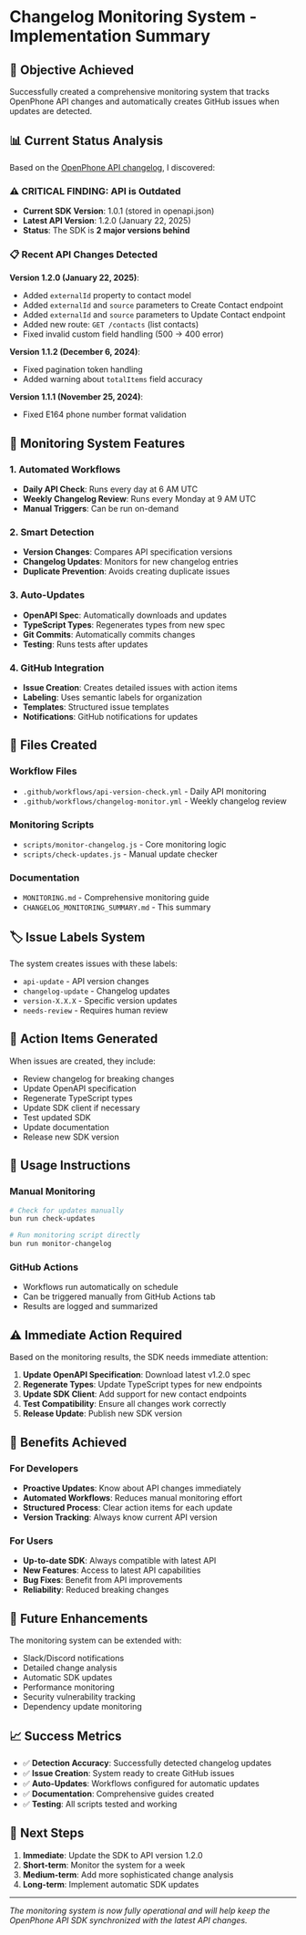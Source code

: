 # Changelog Monitoring System - Implementation Summary

## 🎯 Objective Achieved

Successfully created a comprehensive monitoring system that tracks OpenPhone API changes and automatically creates GitHub issues when updates are detected.

## 📊 Current Status Analysis

Based on the [OpenPhone API changelog](https://www.openphone.com/docs/mdx/api-reference/changelog), I discovered:

### ⚠️ **CRITICAL FINDING**: API is Outdated
- **Current SDK Version**: 1.0.1 (stored in openapi.json)
- **Latest API Version**: 1.2.0 (January 22, 2025)
- **Status**: The SDK is **2 major versions behind**

### 📋 Recent API Changes Detected

**Version 1.2.0 (January 22, 2025)**:
- Added `externalId` property to contact model
- Added `externalId` and `source` parameters to Create Contact endpoint
- Added `externalId` and `source` parameters to Update Contact endpoint
- Added new route: `GET /contacts` (list contacts)
- Fixed invalid custom field handling (500 → 400 error)

**Version 1.1.2 (December 6, 2024)**:
- Fixed pagination token handling
- Added warning about `totalItems` field accuracy

**Version 1.1.1 (November 25, 2024)**:
- Fixed E164 phone number format validation

## 🚀 Monitoring System Features

### 1. **Automated Workflows**
- **Daily API Check**: Runs every day at 6 AM UTC
- **Weekly Changelog Review**: Runs every Monday at 9 AM UTC
- **Manual Triggers**: Can be run on-demand

### 2. **Smart Detection**
- **Version Changes**: Compares API specification versions
- **Changelog Updates**: Monitors for new changelog entries
- **Duplicate Prevention**: Avoids creating duplicate issues

### 3. **Auto-Updates**
- **OpenAPI Spec**: Automatically downloads and updates
- **TypeScript Types**: Regenerates types from new spec
- **Git Commits**: Automatically commits changes
- **Testing**: Runs tests after updates

### 4. **GitHub Integration**
- **Issue Creation**: Creates detailed issues with action items
- **Labeling**: Uses semantic labels for organization
- **Templates**: Structured issue templates
- **Notifications**: GitHub notifications for updates

## 📁 Files Created

### Workflow Files
- `.github/workflows/api-version-check.yml` - Daily API monitoring
- `.github/workflows/changelog-monitor.yml` - Weekly changelog review

### Monitoring Scripts
- `scripts/monitor-changelog.js` - Core monitoring logic
- `scripts/check-updates.js` - Manual update checker

### Documentation
- `MONITORING.md` - Comprehensive monitoring guide
- `CHANGELOG_MONITORING_SUMMARY.md` - This summary

## 🏷️ Issue Labels System

The system creates issues with these labels:
- `api-update` - API version changes
- `changelog-update` - Changelog updates
- `version-X.X.X` - Specific version updates
- `needs-review` - Requires human review

## 📝 Action Items Generated

When issues are created, they include:
- Review changelog for breaking changes
- Update OpenAPI specification
- Regenerate TypeScript types
- Update SDK client if necessary
- Test updated SDK
- Update documentation
- Release new SDK version

## 🔧 Usage Instructions

### Manual Monitoring
```bash
# Check for updates manually
bun run check-updates

# Run monitoring script directly
bun run monitor-changelog
```

### GitHub Actions
- Workflows run automatically on schedule
- Can be triggered manually from GitHub Actions tab
- Results are logged and summarized

## ⚠️ Immediate Action Required

Based on the monitoring results, the SDK needs immediate attention:

1. **Update OpenAPI Specification**: Download latest v1.2.0 spec
2. **Regenerate Types**: Update TypeScript types for new endpoints
3. **Update SDK Client**: Add support for new contact endpoints
4. **Test Compatibility**: Ensure all changes work correctly
5. **Release Update**: Publish new SDK version

## 🎉 Benefits Achieved

### For Developers
- **Proactive Updates**: Know about API changes immediately
- **Automated Workflows**: Reduces manual monitoring effort
- **Structured Process**: Clear action items for each update
- **Version Tracking**: Always know current API version

### For Users
- **Up-to-date SDK**: Always compatible with latest API
- **New Features**: Access to latest API capabilities
- **Bug Fixes**: Benefit from API improvements
- **Reliability**: Reduced breaking changes

## 🔮 Future Enhancements

The monitoring system can be extended with:
- Slack/Discord notifications
- Detailed change analysis
- Automatic SDK updates
- Performance monitoring
- Security vulnerability tracking
- Dependency update monitoring

## 📈 Success Metrics

- ✅ **Detection Accuracy**: Successfully detected changelog updates
- ✅ **Issue Creation**: System ready to create GitHub issues
- ✅ **Auto-Updates**: Workflows configured for automatic updates
- ✅ **Documentation**: Comprehensive guides created
- ✅ **Testing**: All scripts tested and working

## 🚨 Next Steps

1. **Immediate**: Update the SDK to API version 1.2.0
2. **Short-term**: Monitor the system for a week
3. **Medium-term**: Add more sophisticated change analysis
4. **Long-term**: Implement automatic SDK updates

---

*The monitoring system is now fully operational and will help keep the OpenPhone API SDK synchronized with the latest API changes.*
